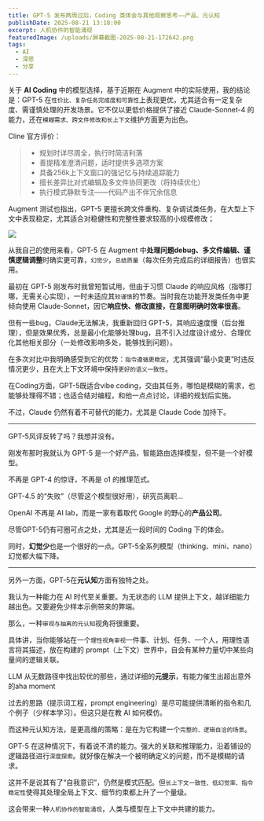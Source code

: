 ```yaml
---
title: GPT-5 发布两周过后，Coding 类体会与其他观察思考——产品、元认知
publishDate: 2025-08-21 13:18:00
excerpt: 人机协作的智能涌现
featuredImage: /uploads/屏幕截图-2025-08-21-172642.png
tags:
  - AI
  - 深思
  - 分享
---
```

关于 **AI Coding** 中的模型选择，基于近期在 Augment 中的实际使用，我的结论是：GPT-5 在`性价比、复杂任务完成度和可靠性`上表现更优，尤其适合有一定复杂度、需谨慎处理的开发场景。它不仅以更低价格提供了接近 Claude-Sonnet-4 的能力，还在`模糊需求、跨文件修改和长上下文`维护方面更为出色。

Cline 官方评价：

> * 规划时详尽周全，执行时简洁利落
> * 善提精准澄清问题，适时提供多选项方案
> * 具备256k上下文窗口的强记忆与持续追踪能力
> * 擅长差异比对式编辑及多文件协同更改（将持续优化）
> * 执行模式静默专注——代码产出不伴冗余信息

Augment 测试也指出，GPT-5 更擅长跨文件重构、复杂调试类任务，在大型上下文中表现稳定，尤其适合对稳健性和完整性要求较高的小规模修改；

![](/uploads/屏幕截图-2025-08-21-114402.png)

从我自己的使用来看，GPT-5 在 Augment 中**处理问题debug、多文件编辑、谨慎逻辑调整**时确实更可靠，`幻觉少`，`总结质量`（每次任务完成后的详细报告）也很实用。

最初在 GPT-5 刚发布时我曾短暂试用，但由于习惯 Claude 的响应风格（指哪打哪，无需关心实现），一时未适应其`较谨慎`的节奏。当时我在功能开发类任务中更倾向使用 Claude-Sonnet，因它**响应快、修改直接，在意图明确时效率很高**。

但有一些bug，Claude无法解决，我重新回归 GPT-5，其响应速度慢（后台推理），但是效果优秀，总是最小化能够处理bug，且不引入过度设计成分、合理优化其他相关部分（一处修改影响多处，能够找到问题）。

在多次对比中我明确感受到它的优势：`指令遵循更稳定`，尤其强调“最小变更”时违反情况更少，且在大上下文环境中保持`更好的语义一致性`。

在Coding方面，GPT-5既适合vibe coding，交由其任务，哪怕是模糊的需求，也能够处理得不错；也适合结对编程，和他一点点讨论，详细的规划后实施。

不过，Claude 仍然有着不可替代的能力，尤其是 Claude Code 加持下。

- - -

GPT-5风评反转了吗？我想并没有。

刚发布那时我就认为 GPT-5 是一个好产品，智能路由选择模型，但不是一个好模型。

不再是 GPT-4 的惊讶，不再是 o1 的推理范式。

GPT-4.5 的“失败”（尽管这个模型很好用），研究员离职...

OpenAI 不再是 AI lab，而是一家有着取代 Google 的野心的**产品公司**。

尽管GPT-5仍有可圈可点之处，尤其是近一段时间的 Coding 下的体会。

同时，**幻觉少**也是一个很好的一点。GPT-5全系列模型（thinking、mini、nano）幻觉都大幅下降。

- - -

另外一方面，GPT-5在**元认知**方面有独特之处。

我认为一种能力在 AI 时代至关重要。为无状态的 LLM 提供上下文，越详细能力越出色。又要避免少样本示例带来的弊端。

那么，一种`审视与抽离的元认知`视角将很重要。

具体讲，当你能够站在一个`理性视角审视`一件事、计划、任务、一个人，用理性语言将其描述，放在构建的 prompt（上下文）世界中，自会有某种力量切中某些向量间的逻辑关联。

LLM 从无数路径中找出较优的那些，通过详细的**元提示**，有能力催生出超出意外的aha moment

过去的思路（提示词工程，prompt engineering）是尽可能提供清晰的指令和几个例子（少样本学习）。但这只是在教 AI 如何模仿。

而这种元认知方法，是更高维的策略：是在为它构建一个`完整的、逻辑自洽的场景`。

GPT-5 在这种情况下，有着说不清的能力。强大的关联和推理能力，沿着铺设的逻辑路径进行`深度探索`。就好像在解决一个被明确定义的问题，而不是模糊的请求。

这并不是说其有了“自我意识”，仍然是模式匹配。但`长上下文一致性、低幻觉率、指令稳定性`使得其处理全局上下文、细节约束都上升了一个量级。

这会带来一种`人机协作的智能涌现`，人类与模型在上下文中共建的能力。

